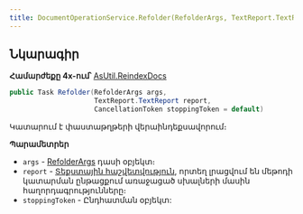 ```yaml
---
title: DocumentOperationService.Refolder(RefolderArgs, TextReport.TextReport, CancellationToken) մեթոդ
---
```


## Նկարագիր

**Համարժեքը 4x-ում՝** [AsUtil.ReindexDocs](https://armsoft.github.io/as4x-docs/HTM/ProgrGuide/Functions/Functions/ReindexDocs.html)

```c#
public Task Refolder(RefolderArgs args, 
                     TextReport.TextReport report, 
                     CancellationToken stoppingToken = default)
```

Կատարում է փաստաթղթերի վերաինդեքսավորում։

**Պարամետրեր**

* `args` - [RefolderArgs](../../types/args/RefolderArgs.md) դասի օբյեկտ։
* `report` - [Տեքստային հաշվետվություն](../../types/TextReport.md), որտեղ լրացվում են մեթոդի կատարման ընթացքում առաջացած սխալների մասին հաղորդագրությունները։
* `stoppingToken` - Ընդհատման օբյեկտ:
